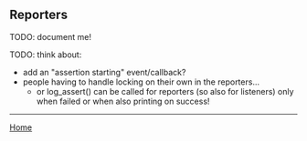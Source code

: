 ## Reporters

TODO: document me!

TODO: think about:
- add an "assertion starting" event/callback?
- people having to handle locking on their own in the reporters...
    - or log_assert() can be called for reporters (so also for listeners) only when failed or when also printing on success!

---------------

[Home](readme.md#reference)
